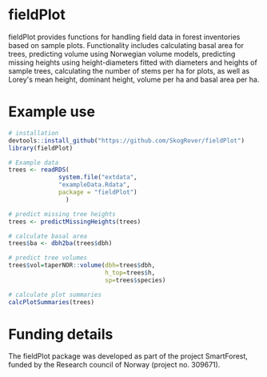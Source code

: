 # fieldPlot

fieldPlot provides functions for handling field data in forest inventories based on sample plots. Functionality includes calculating basal area for trees, predicting volume using Norwegian volume models, predicting missing heights using height-diameters fitted with diameters and heights of sample trees, calculating the number of stems per ha for plots, as well as Lorey's mean height, dominant height, volume per ha and basal area per ha.  


# Example use
```r
# installation
devtools::install_github("https://github.com/SkogRover/fieldPlot")
library(fieldPlot)

# Example data
trees <- readRDS(
              system.file("extdata",
              "exampleData.Rdata",
              package = "fieldPlot")
                )

# predict missing tree heights
trees <- predictMissingHeights(trees)

# calculate basal area
trees$ba <- dbh2ba(trees$dbh)

# predict tree volumes
trees$vol=taperNOR::volume(dbh=trees$dbh,
                           h_top=trees$h,
                           sp=trees$species)

# calculate plot summaries
calcPlotSummaries(trees)

```
# Funding details

The fieldPlot package was developed as part of the project SmartForest, funded by the Research council of Norway (project no. 309671). 
